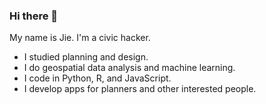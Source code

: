 ### Hi there 👋

My name is Jie. I'm a civic hacker.

- I studied planning and design.
- I do geospatial data analysis and machine learning.
- I code in Python, R, and JavaScript.
- I develop apps for planners and other interested people.
